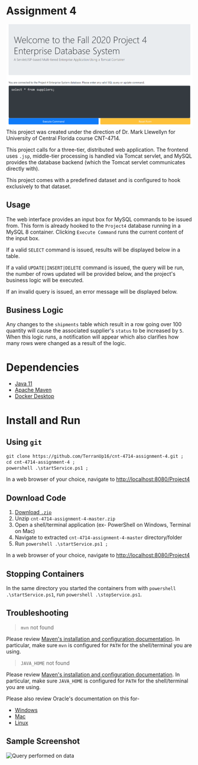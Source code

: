 # Assignment 4
![Screenshot](https://github.com/TerranUp16/cnt-4714-assignment-4/blob/main/screenshots/git_header.png)
This project was created under the direction of Dr. Mark Llewellyn for University of Central Florida course CNT-4714.

This project calls for a three-tier, distributed web application. The frontend uses `.jsp`, middle-tier processing is handled via Tomcat servlet, and MySQL provides the database backend (which the Tomcat servlet communicates directly with).

This project comes with a predefined dataset and is configured to hook exclusively to that dataset.

## Usage
The web interface provides an input box for MySQL commands to be issued from. This form is already hooked to the `Project4` database running in a MySQL 8 container. Clicking `Execute Command` runs the current content of the input box.

If a valid `SELECT` command is issued, results will be displayed below in a table.

If a valid `UPDATE|INSERT|DELETE` command is issued, the query will be run, the number of rows updated will be provided below, and the project's business logic will be executed.

If an invalid query is issued, an error message will be displayed below.

## Business Logic
Any changes to the `shipments` table which result in a row going over 100 quantity will cause the associated supplier's `status` to be increased by `5`. When this logic runs, a notification will appear which also clarifies how many rows were changed as a result of the logic.

# Dependencies
* [Java 11](https://www.oracle.com/java/technologies/javase-downloads.html)
* [Apache Maven](https://maven.apache.org/download.cgi)
* [Docker Desktop](https://www.docker.com/products/docker-desktop)

# Install and Run
## Using `git`
```
git clone https://github.com/TerranUp16/cnt-4714-assignment-4.git ;
cd cnt-4714-assignment-4 ;
powershell .\startService.ps1 ;
```

In a web browser of your choice, navigate to [http://localhost:8080/Project4](http://localhost:8080/Project4)

## Download Code
1. [Download `.zip`](https://github.com/TerranUp16/cnt-4714-assignment-4/archive/master.zip)
2. Unzip `cnt-4714-assignment-4-master.zip`
3. Open a shell/terminal application (ex- PowerShell on Windows, Terminal on Mac)
4. Navigate to extracted `cnt-4714-assignment-4-master` directory/folder
5. Run `powershell .\startService.ps1 ;`

In a web browser of your choice, navigate to [http://localhost:8080/Project4](http://localhost:8080/Project4)

## Stopping Containers
In the same directory you started the containers from with `powershell .\startService.ps1`, run `powershell .\stopService.ps1`.

## Troubleshooting
> `mvn` not found

Please review [Maven's installation and configuration documentation](https://maven.apache.org/install.html). In particular, make sure `mvn` is configured for `PATH` for the shell/terminal you are using.

> `JAVA_HOME` not found

Please review [Maven's installation and configuration documentation](https://maven.apache.org/install.html). In particular, make sure `JAVA_HOME` is configured for `PATH` for the shell/terminal you are using.

Please also review Oracle's documentation on this for-

* [Windows](https://docs.oracle.com/en/java/javase/14/install/installation-jdk-microsoft-windows-platforms.html#GUID-96EB3876-8C7A-4A25-9F3A-A2983FEC016A)
* [Mac](https://docs.oracle.com/en/java/javase/14/install/installation-jdk-macos.html#GUID-F9183C70-2E96-40F4-9104-F3814A5A331F)
* [Linux](https://docs.oracle.com/en/java/javase/14/install/installation-jdk-linux-platforms.html#GUID-737A84E4-2EFF-4D38-8E60-3E29D1B884B8)

## Sample Screenshot
![Query performed on data](https://github.com/TerranUp16/cnt-4714-assignment-3/blob/main/screenshots/5d_refined.png)
